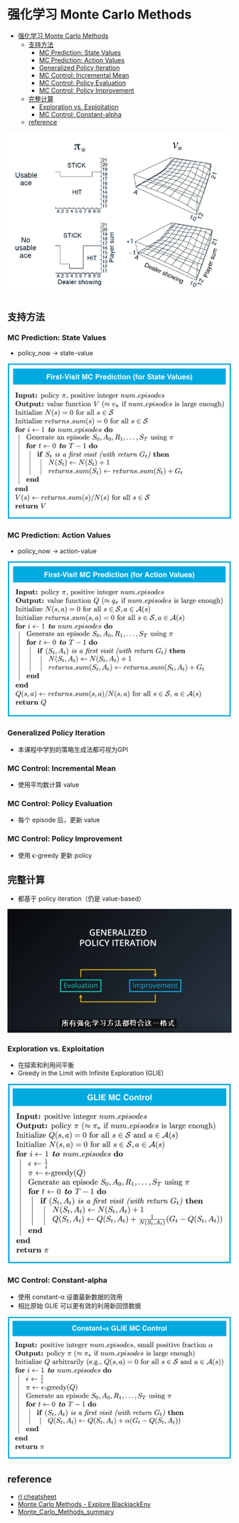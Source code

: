 # 强化学习 Monte Carlo Methods



- [强化学习 Monte Carlo Methods](#monte-carlo-methods)
    - [支持方法](#)
        - [MC Prediction: State Values](#mc-prediction--state-values)
        - [MC Prediction: Action Values](#mc-prediction--action-values)
        - [Generalized Policy Iteration](#generalized-policy-iteration)
        - [MC Control: Incremental Mean](#mc-control--incremental-mean)
        - [MC Control: Policy Evaluation](#mc-control--policy-evaluation)
        - [MC Control: Policy Improvement](#mc-control--policy-improvement)
    - [完整计算](#)
        - [Exploration vs. Exploitation](#exploration-vs-exploitation)
        - [MC Control: Constant-alpha](#mc-control--constant-alpha)
    - [reference](#reference)

![](./img/result.png)

## 支持方法

### MC Prediction: State Values
- policy_now -> state-value

![](./img/mc-pred-state.png)


### MC Prediction: Action Values
- policy_now -> action-value

![](./img/mc-pred-action.png)

### Generalized Policy Iteration
- 本课程中学到的策略生成法都可视为GPI

### MC Control: Incremental Mean
- 使用平均数计算 value

### MC Control: Policy Evaluation
- 每个 episode 后，更新 value

### MC Control: Policy Improvement
- 使用 ϵ-greedy 更新 policy



## 完整计算
- 都基于 policy iteration（仍是 value-based）

![](./img/gpi.png)

### Exploration vs. Exploitation
- 在探索和利用间平衡
- Greedy in the Limit with Infinite Exploration (GLIE)

![](./img/mc-control-glie.png)

### MC Control: Constant-alpha
- 使用 constant-α 设置最新数据的效用
- 相比原始 GLIE 可以更有效的利用新回馈数据

![](./img/mc-control-constant-a.png)



## reference
- [rl cheatsheet](./ref/cheatsheet.pdf)
- [Monte Carlo Methods - Explore BlackjackEnv](./ref/Monte_Carlo_Solution.html)
- [Monte_Carlo_Methods_summary](./ref/monte_carlo_methods_summary.png)



